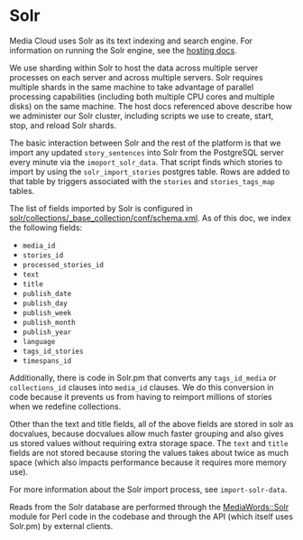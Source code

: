 Solr
====

Media Cloud uses Solr as its text indexing and search engine. For information on running the Solr engine, see the [hosting docs](hosting/solr-hosting.markdown).

We use sharding within Solr to host the data across multiple server processes on each server and across
multiple servers.  Solr requires multiple shards in the same machine to take advantage of parallel processing
capabilities (including both multiple CPU cores and multiple disks) on the same machine.  The host docs referenced
above describe how we administer our Solr cluster, including scripts we use to create, start, stop, and reload
Solr shards.

The basic interaction between Solr and the rest of the platform is that we import any updated `story_sentences` into
Solr from the PostgreSQL server every minute via the `imoport_solr_data`.  That script finds which
stories to import by using the `solr_import_stories` postgres table.  Rows are added to that table by triggers
associated with the `stories` and `stories_tags_map` tables.

The list of fields imported by Solr is configured in
[solr/collections/_base_collection/conf/schema.xml](../solr/collections/_base_collection/conf/schema.xml).  As of this doc, we index the
following fields:

* `media_id`
* `stories_id`
* `processed_stories_id`
* `text`
* `title`
* `publish_date`
* `publish_day`
* `publish_week`
* `publish_month`
* `publish_year`
* `language`
* `tags_id_stories`
* `timespans_id`

Additionally, there is code in Solr.pm that converts any `tags_id_media` or `collections_id` clauses into `media_id`
clauses.  We do this conversion in code because it prevents us from having to reimport millions of stories when we
redefine collections.

Other than the text and title fields, all of the above fields are stored in solr as docvalues, because docvalues 
allow much faster grouping and also gives us stored values without requiring extra storage space.  The `text` and
`title` fields are not stored because storing the values takes about twice as much space (which also impacts
performance because it requires more memory use).

For more information about the Solr import process, see `import-solr-data`.

Reads from the Solr database are performed through the [MediaWords::Solr](lib/MediaWords/Solr.pm) module for Perl code
in the codebase and through the API (which itself uses Solr.pm) by external clients.
